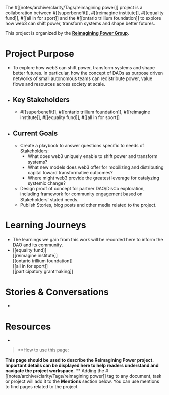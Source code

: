 The #[[notes/archive/clarity/Tags/reimagining power]] project is a collaboration between #[[superbenefit]], #[[reimagine institute]], #[[equality fund]], #[[all in for sport]] and the #[[ontario trillium foundation]] to explore how web3 can shift power, transform systems and shape better futures.

This project is organized by the **[Reimagining Power Group](https://app.clarity.so/superbenefit/group/POW)**.
# Project Purpose
- To explore how web3 can shift power, transform systems and shape better futures. In particular, how the concept of DAOs as purpose driven networks of small autonomous teams can redistribute power, value flows and resources across society at scale. 
- ## Key Stakeholders
	- #[[superbenefit]], #[[ontario trillium foundation]], #[[reimagine institute]], #[[equality fund]], #[[all in for sport]] 
- ## Current Goals
	- Create a playbook to answer questions specific to needs of Stakeholders:
		- What does web3 uniquely enable to shift power and transform systems?
		- What new models does web3 offer for mobilizing and distributing capital toward transformative outcomes?
		- Where might web3 provide the greatest leverage for catalyzing systemic change? 
	- Design proof of concept for partner DAO/DisCo exploration, including framework for community engagement based on Stakeholders' stated needs.
	- Publish Stories, blog posts and other media related to the project.

# Learning Journeys
- The learnings we gain from this work will be recorded here to inform the DAO and its community.
- [[equality fund]]  
[[reimagine institute]]  
[[ontario trillium foundation]]  
[[all in for sport]]  
[[participatory grantmaking]]

# Stories & Conversations
- 

# Resources
-   

 
>**How to use this page:

**This page should be used to describe the Reimagining Power project. Important details can be displayed here to help readers understand and navigate the project workspace.**
**
Adding the #[[notes/archive/clarity/Tags/reimagining power]] tag to any document, task or project will add it to the **Mentions** section below. You can use mentions to find pages related to the project.
